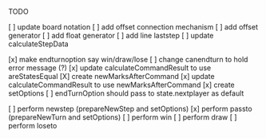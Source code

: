 TODO 

[ ] update board notation
[ ] add offset connection mechanism
[ ] add offset generator
[ ] add float generator
[ ] add line laststep
[ ] update calculateStepData


[x] make endturnoption say win/draw/lose
[ ] change canendturn to hold error message (?)
[x] update calculateCommandResult to use areStatesEqual
[X] create newMarksAfterCommand
[x] update calculateCommandResult to use newMarksAfterCommand
[x] create setOptions
[ ] endTurnOption should pass to state.nextplayer as default

[ ] perform newstep (prepareNewStep and setOptions)
[x] perform passto (prepareNewTurn and setOptions)
[ ] perform win
[ ] perform draw
[ ] perform loseto